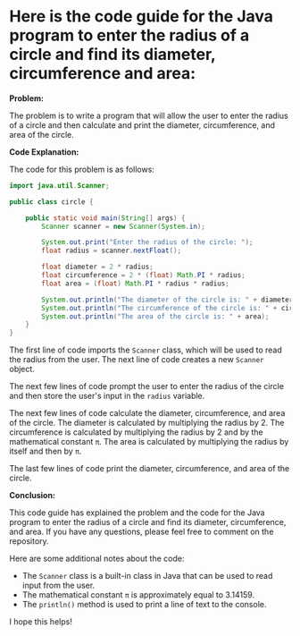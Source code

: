 # Here is the code guide for the Java program to enter the radius of a circle and find its diameter, circumference and area:

**Problem:**

The problem is to write a program that will allow the user to enter the radius of a circle and then calculate and print the diameter, circumference, and area of the circle.

**Code Explanation:**

The code for this problem is as follows:

```java
import java.util.Scanner;

public class circle {

    public static void main(String[] args) {
        Scanner scanner = new Scanner(System.in);

        System.out.print("Enter the radius of the circle: ");
        float radius = scanner.nextFloat();

        float diameter = 2 * radius;
        float circumference = 2 * (float) Math.PI * radius;
        float area = (float) Math.PI * radius * radius;

        System.out.println("The diameter of the circle is: " + diameter);
        System.out.println("The circumference of the circle is: " + circumference);
        System.out.println("The area of the circle is: " + area);
    }
}
```

The first line of code imports the `Scanner` class, which will be used to read the radius from the user. The next line of code creates a new `Scanner` object.

The next few lines of code prompt the user to enter the radius of the circle and then store the user's input in the `radius` variable.

The next few lines of code calculate the diameter, circumference, and area of the circle. The diameter is calculated by multiplying the radius by 2. The circumference is calculated by multiplying the radius by 2 and by the mathematical constant `π`. The area is calculated by multiplying the radius by itself and then by `π`.

The last few lines of code print the diameter, circumference, and area of the circle.

**Conclusion:**

This code guide has explained the problem and the code for the Java program to enter the radius of a circle and find its diameter, circumference, and area. If you have any questions, please feel free to comment on the repository.

Here are some additional notes about the code:

* The `Scanner` class is a built-in class in Java that can be used to read input from the user.
* The mathematical constant `π` is approximately equal to 3.14159.
* The `println()` method is used to print a line of text to the console.

I hope this helps!